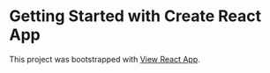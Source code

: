 # Getting Started with Create React App

This project was bootstrapped with [View React App](https://info-6sjm.onrender.com/).
